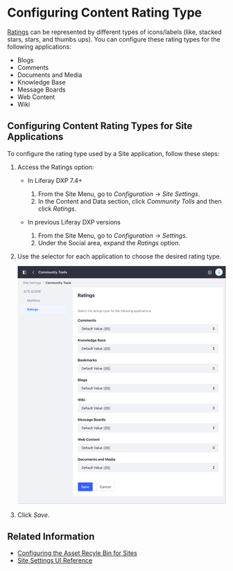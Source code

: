 # Configuring Content Rating Type

[Ratings](../../../collaboration-and-social/social-tools/user-guide/using-the-ratings-system.md) can be represented by different types of icons/labels (like, stacked stars, stars, and thumbs ups). You can configure these rating types for the following applications:

- Blogs
- Comments
- Documents and Media
- Knowledge Base
- Message Boards
- Web Content
- Wiki

## Configuring Content Rating Types for Site Applications

To configure the rating type used by a Site application, follow these steps:

1. Access the Ratings option:

   - In Liferay DXP 7.4+

      1. From the Site Menu, go to *Configuration* &rarr; *Site Settings*.
      1. In the Content and Data section, click *Community Tolls* and then click *Ratings*.

   - In previous Liferay DXP versions

      1. From the Site Menu, go to *Configuration* &rarr; *Settings*.
      1. Under the Social area, expand the *Ratings* option.

1. Use the selector for each application to choose the desired rating type.

    ![You can set the rating type for several applications from the Site's Social settings.](./configuring-content-ratings-type/images/01.png)

1. Click *Save*.

## Related Information

- [Configuring the Asset Recyle Bin for Sites](./configuring-the-asset-recycle-bin-for-sites.md)
- [Site Settings UI Reference](../site-settings-ui-reference.md)
